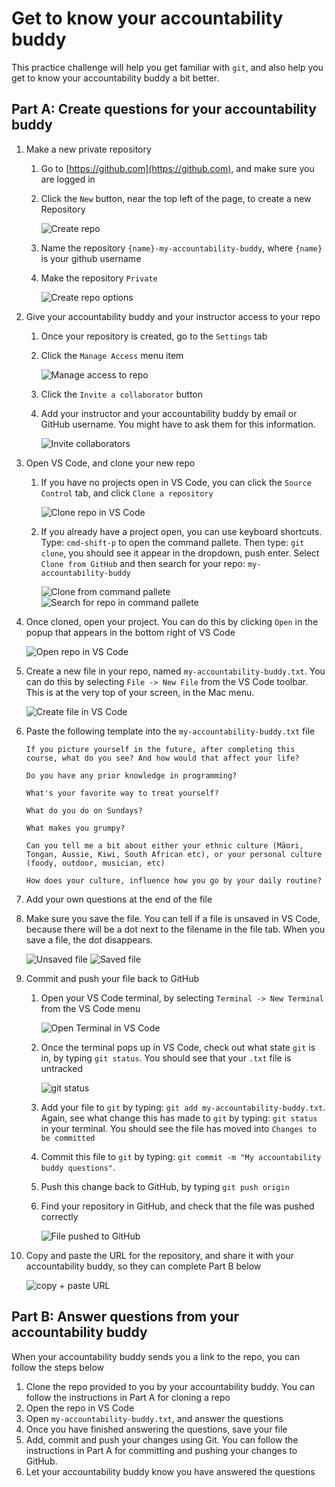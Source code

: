 # Get to know your accountability buddy

This practice challenge will help you get familiar with `git`, and also help you get to know your accountability buddy a bit better.

## Part A: Create questions for your accountability buddy

1. Make a new private repository

   1. Go to [https://github.com](https://github.com), and make sure you are logged in
   2. Click the `New` button, near the top left of the page, to create a new Repository

      ![Create repo](git-challenge-01.png)

   3. Name the repository `{name}-my-accountability-buddy`, where `{name}` is your github username
   4. Make the repository `Private`

      ![Create repo options](git-challenge-02.png)

2. Give your accountability buddy and your instructor access to your repo

   1. Once your repository is created, go to the `Settings` tab
   2. Click the `Manage Access` menu item

      ![Manage access to repo](git-challenge-03.png)

   3. Click the `Invite a collaborator` button
   4. Add your instructor and your accountability buddy by email or GitHub username. You might have to ask them for this information.

      ![Invite collaborators](git-challenge-04.png)

3. Open VS Code, and clone your new repo

   1. If you have no projects open in VS Code, you can click the `Source Control` tab, and click `Clone a repository`

      ![Clone repo in VS Code](git-challenge-05.png)

   2. If you already have a project open, you can use keyboard shortcuts. Type: `cmd-shift-p` to open the command pallete. Then type: `git clone`, you should see it appear in the dropdown, push enter. Select `Clone from GitHub` and then search for your repo: `my-accountability-buddy`

      ![Clone from command pallete](git-challenge-06.png)
      ![Search for repo in command pallete](git-challenge-07.png)

4. Once cloned, open your project. You can do this by clicking `Open` in the popup that appears in the bottom right of VS Code

   ![Open repo in VS Code](git-challenge-08.png)

5. Create a new file in your repo, named `my-accountability-buddy.txt`. You can do this by selecting `File -> New File` from the VS Code toolbar. This is at the very top of your screen, in the Mac menu.

   ![Create file in VS Code](git-challenge-09.png)

6. Paste the following template into the `my-accountability-buddy.txt` file

   ```
   If you picture yourself in the future, after completing this course, what do you see? And how would that affect your life?

   Do you have any prior knowledge in programming?

   What's your favorite way to treat yourself?

   What do you do on Sundays?

   What makes you grumpy?

   Can you tell me a bit about either your ethnic culture (Māori, Tongan, Aussie, Kiwi, South African etc), or your personal culture (foody, outdoor, musician, etc)

   How does your culture, influence how you go by your daily routine?

   ```

7. Add your own questions at the end of the file
8. Make sure you save the file. You can tell if a file is unsaved in VS Code, because there will be a dot next to the filename in the file tab. When you save a file, the dot disappears.

   ![Unsaved file](git-challenge-14.png)
   ![Saved file](git-challenge-15.png)

9. Commit and push your file back to GitHub

   1. Open your VS Code terminal, by selecting `Terminal -> New Terminal` from the VS Code menu

      ![Open Terminal in VS Code](git-challenge-10.png)

   2. Once the terminal pops up in VS Code, check out what state `git` is in, by typing `git status`. You should see that your `.txt` file is untracked

      ![git status](git-challenge-11.png)

   3. Add your file to `git` by typing: `git add my-accountability-buddy.txt`. Again, see what change this has made to `git` by typing: `git status` in your terminal. You should see the file has moved into `Changes to be committed`
   4. Commit this file to `git` by typing: `git commit -m "My accountability buddy questions"`.
   5. Push this change back to GitHub, by typing `git push origin`
   6. Find your repository in GitHub, and check that the file was pushed correctly

      ![File pushed to GitHub](git-challenge-12.png)

10. Copy and paste the URL for the repository, and share it with your accountability buddy, so they can complete Part B below

    ![copy + paste URL](git-challenge-13.png)

## Part B: Answer questions from your accountability buddy

When your accountability buddy sends you a link to the repo, you can follow the steps below

1. Clone the repo provided to you by your accountability buddy. You can follow the instructions in Part A for cloning a repo
2. Open the repo in VS Code
3. Open `my-accountability-buddy.txt`, and answer the questions
4. Once you have finished answering the questions, save your file
5. Add, commit and push your changes using Git. You can follow the instructions in Part A for committing and pushing your changes to GitHub.
6. Let your accountability buddy know you have answered the questions
